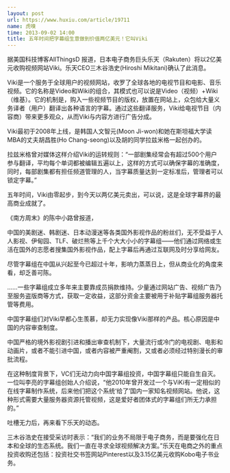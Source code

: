 ```yaml
---
layout: post
url: https://www.huxiu.com/article/19711
name: 虎嗅
time: 2013-09-02 14:00
title: 五年时间把字幕组生意做到价值两亿美元！它叫Viki
---
```

据美国科技博客AllThingsD 报道，日本电子商务巨头乐天（Rakuten）将以2亿美元收购视频网站Viki。乐天CEO三木谷浩史(Hiroshi Mikitani)确认了此消息。

Viki是一个服务于全球用户的视频网站，收罗了全球各地的电视节目和电影、音乐视频。它的名称是Video和Wiki的组合，其模式也可以说是Video（视频）+Wiki（维基）。它的机制是，购入一些视频节目的版权，放置在网站上，众包给大量义务译者（用户）翻译出各种语言的字幕。通过这些翻译服务，Viki给电视节目（内容商）带来更多观众，从而Viki与内容方进行广告分成。

Viki最初于2008年上线，是韩国人文智元(Moon Ji-won)和她在斯坦福大学读MBA的丈夫胡昌胜(Ho Chang-seong)以及胡的同学拉兹米格一起创办的。

拉兹米格曾对媒体这样介绍Viki的运转规则：“一部剧集经常会有超过500个用户参与翻译，平均每个单词都被编辑五遍以上，这样的方式可以确保字幕的准确度，同时，每部剧集都有担任频道管理的人，当字幕质量达到一定标准后，管理者可以锁定字幕。”

五年时间，Viki由零起步，到今天以两亿美元卖出，可以说，这是全球字幕界的最高商业成就了。

《南方周末》的陈中小路曾报道，

中国的美剧迷、韩剧迷、日本动漫迷等各类国外影视作品的粉丝们，无不受益于人人影视、伊甸园、TLF、破烂熊等上千个大大小小的字幕组——他们通过网络或生活在国外的志愿者搜集国外影视作品，配上字幕后再通过互联网及时分享给网友。

尽管字幕组在中国从兴起至今已超过十年，影响力蒸蒸日上，但从商业化的角度来看，却乏善可陈。

……一些字幕组成立多年来主要靠成员捐款维持。少量通过网站广告、视频广告乃至服务盗版商等方式，获取一定收益，这部分资金主要被用于补贴字幕组服务器托管等费用。

中国字幕组们对Viki早都心生羡慕，却无力实现像Viki那样的产品。核心原因是中国的内容审查制度。

中国严格的境外影视剧引进和播出审查机制下，大量流行或冷门的电视剧、电影和动画片，或者不能引进中国，或者内容被严重阉割，又或者必须经过特别漫长的审批流程。

在这种制度背景下，VC们无动力向中国字幕组投资，中国字幕组只能自生自灭。一位叫李亮的字幕组创始人介绍说，“他2010年曾开发过一个与ViKi有一定相似的在线字幕制作系统，后来他们把这个系统‘给了’国内一家知名视频网站。他说，这种形式需要大量服务器资源托管视频，这是爱好者团体式的字幕组们所无力承担的。”

吐槽无力后，再来看下乐天的动态。

三木谷浩史在接受采访时表示：“我们的业务不局限于电子商务，而是要强化在日本和全球的生态系统。我们一直在寻求全球视频解决方案。”乐天在电商之外的重点投资收购还包括：投资社交书签网站Pinterest以及3.15亿美元收购Kobo电子书业务。

